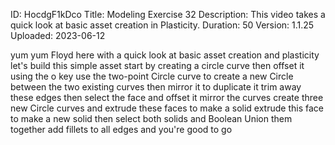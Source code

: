 ID: HocdgF1kDco
Title: Modeling Exercise 32
Description: This video takes a quick look at basic asset creation in Plasticity.
Duration: 50
Version: 1.1.25
Uploaded: 2023-06-12

yum yum
Floyd here with a quick look at basic
asset creation and plasticity let's
build this simple asset start by
creating a circle curve then offset it
using the o key use the two-point Circle
curve to create a new Circle between the
two existing curves then mirror it to
duplicate it trim away these edges then
select the face and offset it mirror the
curves create three new Circle curves
and extrude these faces to make a solid
extrude this face to make a new solid
then select both solids and Boolean
Union them together
add fillets to all edges and you're good
to go

